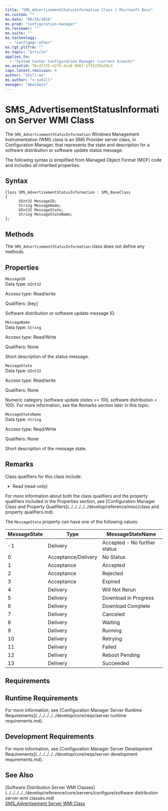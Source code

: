 ```yaml
---
title: "SMS_AdvertisementStatusInformation Class | Microsoft Docs"
ms.custom: ""
ms.date: "09/20/2016"
ms.prod: "configuration-manager"
ms.reviewer: ""
ms.suite: ""
ms.technology:
  - "configmgr-other"
ms.tgt_pltfrm: ""
ms.topic: "article"
applies_to:
  - "System Center Configuration Manager (current branch)"
ms.assetid: 7bc41725-e274-4ce8-986f-1f55376a38c3
caps.latest.revision: 6
author: "shill-ms"
ms.author: "v-suhill"
manager: "mbaldwin"
---
```

# SMS_AdvertisementStatusInformation Server WMI Class
The `SMS_AdvertisementStatusInformation` Windows Management Instrumentation (WMI) class is an SMS Provider server class, in Configuration Manager, that represents the state and description for a software distribution or software update status message.  

 The following syntax is simplified from Managed Object Format (MOF) code and includes all inherited properties.  

## Syntax  

```  
Class SMS_AdvertisementStatusInformation : SMS_BaseClass  
{  
      UInt32 MessageID;  
      String MessageName;  
      UInt32 MessageState;  
      String MessageStateName;  
};  
```  

## Methods  
 The `SMS_AdvertisementStatusInformation` class does not define any methods.  

## Properties  
 `MessageID`  
 Data type: `UInt32`  

 Access type: Read/write  

 Qualifiers: [key]  

 Software distribution or software update message ID.  

 `MessageName`  
 Data type: `String`  

 Access type: Read/Write  

 Qualifiers: None  

 Short description of the status message.  

 `MessageState`  
 Data type: `UInt32`  

 Access type: Read/write  

 Qualifiers: None  

 Numeric category (software update states >= 100, software distribution < 100). For more information, see the Remarks section later in this topic.  

 `MessageStateName`  
 Data type: `String`  

 Access type: Read/Write  

 Qualifiers: None  

 Short description of the message state.  

## Remarks  
 Class qualifiers for this class include:  

-   Read (read-only)  

 For more information about both the class qualifiers and the property qualifiers included in the Properties section, see [Configuration Manager Class and Property Qualifiers](../../../../../develop/reference/misc/class and property qualifiers.md).  

 The `MessageState` property can have one of the following values:  

|MessageState|Type|MessageStateName|  
|------------------|----------|----------------------|  
|-1|Delivery|Accepted - No further status|  
|0|Acceptance/Delivery|No Status|  
|1|Acceptance|Accepted|  
|2|Acceptance|Rejected|  
|3|Acceptance|Expired|  
|4|Delivery|Will Not Rerun|  
|5|Delivery|Download in Progress|  
|6|Delivery|Download Complete|  
|7|Delivery|Canceled|  
|8|Delivery|Waiting|  
|9|Delivery|Running|  
|10|Delivery|Retrying|  
|11|Delivery|Failed|  
|12|Delivery|Reboot Pending|  
|13|Delivery|Succeeded|  

## Requirements  

## Runtime Requirements  
 For more information, see [Configuration Manager Server Runtime Requirements](../../../../../develop/core/reqs/server runtime requirements.md).  

## Development Requirements  
 For more information, see [Configuration Manager Server Development Requirements](../../../../../develop/core/reqs/server development requirements.md).  

## See Also  
 [Software Distribution Server WMI Classes](../../../../../develop/reference/core/servers/configure/software distribution server wmi classes.md)   
 [SMS_Advertisement Server WMI Class](../../../../../develop/reference/core/servers/configure/sms_advertisement-server-wmi-class.md)
